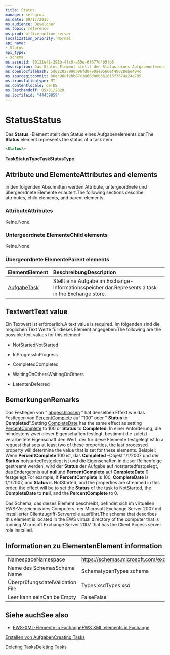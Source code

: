 ```yaml
---
title: Status
manager: sethgros
ms.date: 09/17/2015
ms.audience: Developer
ms.topic: reference
ms.prod: office-online-server
localization_priority: Normal
api_name:
- Status
api_type:
- schema
ms.assetid: 80121e41-291b-4fc0-a55e-6f677d4b5fb5
description: Das Status-Element stellt den Status eines Aufgabenelements dar.
ms.openlocfilehash: 5d022827990b96fd8790ae9566ef49028ebe404c
ms.sourcegitcommit: 88ec988f2bb67c1866d06b361615f3674a24e795
ms.translationtype: MT
ms.contentlocale: de-DE
ms.lasthandoff: 05/31/2020
ms.locfileid: "44459959"
---
```

# <a name="status"></a><span data-ttu-id="85b45-103">Status</span><span class="sxs-lookup"><span data-stu-id="85b45-103">Status</span></span>

<span data-ttu-id="85b45-104">Das **Status** -Element stellt den Status eines Aufgabenelements dar.</span><span class="sxs-lookup"><span data-stu-id="85b45-104">The **Status** element represents the status of a task item.</span></span> 
  
```xml
<Status/>
```

 <span data-ttu-id="85b45-105">**TaskStatusType**</span><span class="sxs-lookup"><span data-stu-id="85b45-105">**TaskStatusType**</span></span>
## <a name="attributes-and-elements"></a><span data-ttu-id="85b45-106">Attribute und Elemente</span><span class="sxs-lookup"><span data-stu-id="85b45-106">Attributes and elements</span></span>

<span data-ttu-id="85b45-107">In den folgenden Abschnitten werden Attribute, untergeordnete und übergeordnete Elemente erläutert.</span><span class="sxs-lookup"><span data-stu-id="85b45-107">The following sections describe attributes, child elements, and parent elements.</span></span>
  
### <a name="attributes"></a><span data-ttu-id="85b45-108">Attribute</span><span class="sxs-lookup"><span data-stu-id="85b45-108">Attributes</span></span>

<span data-ttu-id="85b45-109">Keine.</span><span class="sxs-lookup"><span data-stu-id="85b45-109">None.</span></span>
  
### <a name="child-elements"></a><span data-ttu-id="85b45-110">Untergeordnete Elemente</span><span class="sxs-lookup"><span data-stu-id="85b45-110">Child elements</span></span>

<span data-ttu-id="85b45-111">Keine.</span><span class="sxs-lookup"><span data-stu-id="85b45-111">None.</span></span>
  
### <a name="parent-elements"></a><span data-ttu-id="85b45-112">Übergeordnete Elemente</span><span class="sxs-lookup"><span data-stu-id="85b45-112">Parent elements</span></span>

|<span data-ttu-id="85b45-113">**Element**</span><span class="sxs-lookup"><span data-stu-id="85b45-113">**Element**</span></span>|<span data-ttu-id="85b45-114">**Beschreibung**</span><span class="sxs-lookup"><span data-stu-id="85b45-114">**Description**</span></span>|
|:-----|:-----|
|[<span data-ttu-id="85b45-115">Aufgabe</span><span class="sxs-lookup"><span data-stu-id="85b45-115">Task</span></span>](task.md) <br/> |<span data-ttu-id="85b45-116">Stellt eine Aufgabe im Exchange-Informationsspeicher dar.</span><span class="sxs-lookup"><span data-stu-id="85b45-116">Represents a task in the Exchange store.</span></span>  <br/> |
   
## <a name="text-value"></a><span data-ttu-id="85b45-117">Textwert</span><span class="sxs-lookup"><span data-stu-id="85b45-117">Text value</span></span>

<span data-ttu-id="85b45-118">Ein Textwert ist erforderlich.</span><span class="sxs-lookup"><span data-stu-id="85b45-118">A text value is required.</span></span> <span data-ttu-id="85b45-119">Im folgenden sind die möglichen Text Werte für dieses Element angegeben:</span><span class="sxs-lookup"><span data-stu-id="85b45-119">The following are the possible text values for this element:</span></span>
  
- <span data-ttu-id="85b45-120">NotStarted</span><span class="sxs-lookup"><span data-stu-id="85b45-120">NotStarted</span></span>
    
- <span data-ttu-id="85b45-121">InProgress</span><span class="sxs-lookup"><span data-stu-id="85b45-121">InProgress</span></span>
    
- <span data-ttu-id="85b45-122">Completed</span><span class="sxs-lookup"><span data-stu-id="85b45-122">Completed</span></span>
    
- <span data-ttu-id="85b45-123">WaitingOnOthers</span><span class="sxs-lookup"><span data-stu-id="85b45-123">WaitingOnOthers</span></span>
    
- <span data-ttu-id="85b45-124">Latenten</span><span class="sxs-lookup"><span data-stu-id="85b45-124">Deferred</span></span>
    
## <a name="remarks"></a><span data-ttu-id="85b45-125">Bemerkungen</span><span class="sxs-lookup"><span data-stu-id="85b45-125">Remarks</span></span>

<span data-ttu-id="85b45-126">Das Festlegen von " [abgeschlossen](completedate.md) " hat denselben Effekt wie das Festlegen von [PercentComplete](percentcomplete.md) auf "100" oder " **Status** to **Completed**".</span><span class="sxs-lookup"><span data-stu-id="85b45-126">Setting [CompleteDate](completedate.md) has the same effect as setting [PercentComplete](percentcomplete.md) to 100 or **Status** to **Completed**.</span></span> <span data-ttu-id="85b45-127">In einer Anforderung, die mindestens zwei dieser Eigenschaften festlegt, bestimmt die zuletzt verarbeitete Eigenschaft den Wert, der für diese Elemente festgelegt ist.</span><span class="sxs-lookup"><span data-stu-id="85b45-127">In a request that sets at least two of these properties, the last processed property will determine the value that is set for these elements.</span></span> <span data-ttu-id="85b45-128">Beispiel: Wenn **PercentComplete** 100 ist, das **Completed** -Objekt 1/1/2007 und der **Status** notstartedfestgelegt ist und die Eigenschaften in dieser Reihenfolge gestreamt werden, wird der **Status** der Aufgabe auf notstartedfestgelegt, das Endergebnis auf **null**und **PercentComplete** auf **CompleteDate** 0 festgelegt.</span><span class="sxs-lookup"><span data-stu-id="85b45-128">For example, if **PercentComplete** is 100, **CompleteDate** is 1/1/2007, and **Status** is NotStarted, and the properties are streamed in this order, the effect will be to set the **Status** of the task to NotStarted, the **CompleteDate** to **null**, and the **PercentComplete** to 0.</span></span> 
  
<span data-ttu-id="85b45-129">Das Schema, das dieses Element beschreibt, befindet sich im virtuellen EWS-Verzeichnis des Computers, der Microsoft Exchange Server 2007 mit installierter Clientzugriff-Serverrolle ausführt.</span><span class="sxs-lookup"><span data-stu-id="85b45-129">The schema that describes this element is located in the EWS virtual directory of the computer that is running Microsoft Exchange Server 2007 that has the Client Access server role installed.</span></span>
  
## <a name="element-information"></a><span data-ttu-id="85b45-130">Informationen zu Elementen</span><span class="sxs-lookup"><span data-stu-id="85b45-130">Element information</span></span>

|||
|:-----|:-----|
|<span data-ttu-id="85b45-131">Namespace</span><span class="sxs-lookup"><span data-stu-id="85b45-131">Namespace</span></span>  <br/> |https://schemas.microsoft.com/exchange/services/2006/types  <br/> |
|<span data-ttu-id="85b45-132">Name des Schemas</span><span class="sxs-lookup"><span data-stu-id="85b45-132">Schema Name</span></span>  <br/> |<span data-ttu-id="85b45-133">Schematypen</span><span class="sxs-lookup"><span data-stu-id="85b45-133">Types schema</span></span>  <br/> |
|<span data-ttu-id="85b45-134">Überprüfungsdatei</span><span class="sxs-lookup"><span data-stu-id="85b45-134">Validation File</span></span>  <br/> |<span data-ttu-id="85b45-135">Types.xsd</span><span class="sxs-lookup"><span data-stu-id="85b45-135">Types.xsd</span></span>  <br/> |
|<span data-ttu-id="85b45-136">Leer kann sein</span><span class="sxs-lookup"><span data-stu-id="85b45-136">Can be Empty</span></span>  <br/> |<span data-ttu-id="85b45-137">False</span><span class="sxs-lookup"><span data-stu-id="85b45-137">False</span></span>  <br/> |
   
## <a name="see-also"></a><span data-ttu-id="85b45-138">Siehe auch</span><span class="sxs-lookup"><span data-stu-id="85b45-138">See also</span></span>



- [<span data-ttu-id="85b45-139">EWS-XML-Elemente in Exchange</span><span class="sxs-lookup"><span data-stu-id="85b45-139">EWS XML elements in Exchange</span></span>](ews-xml-elements-in-exchange.md)


[<span data-ttu-id="85b45-140">Erstellen von Aufgaben</span><span class="sxs-lookup"><span data-stu-id="85b45-140">Creating Tasks</span></span>](https://msdn.microsoft.com/library/0ef97334-e8a0-4f67-a23a-dd9e2bbad49f%28Office.15%29.aspx)
  
[<span data-ttu-id="85b45-141">Deleting Tasks</span><span class="sxs-lookup"><span data-stu-id="85b45-141">Deleting Tasks</span></span>](https://msdn.microsoft.com/library/a3d7e25f-8a35-4901-b1d9-d31f418ab340%28Office.15%29.aspx)

